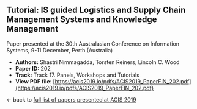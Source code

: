## Tutorial: IS guided Logistics and Supply Chain Management Systems and Knowledge Management

Paper presented at the 30th Australasian Conference on Information Systems, 9-11 December, Perth (Australia)
- **Authors:** Shastri Nimmagadda, Torsten Reiners, Lincoln C. Wood
- **Paper ID:** 202
- **Track:** Track 17. Panels, Workshops and Tutorials
- **View PDF file**: [https://acis2019.io/pdfs/ACIS2019_PaperFIN_202.pdf](https://acis2019.io/pdfs/ACIS2019_PaperFIN_202.pdf)

&larr; back to [full list of papers presented at ACIS 2019](https://acis2019.io/)